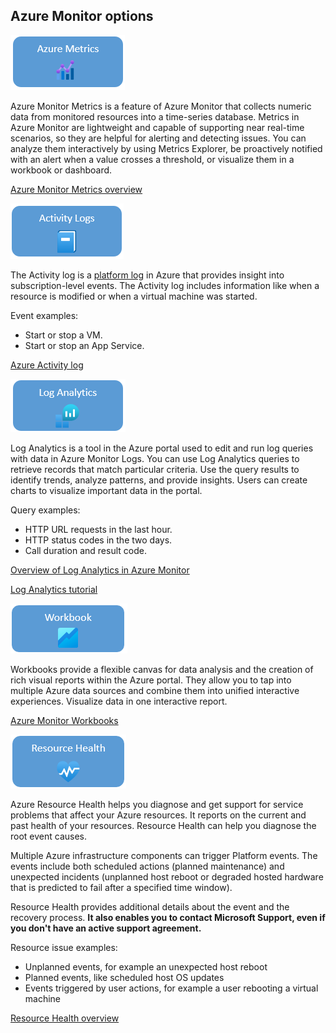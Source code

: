 ## Azure Monitor options

![This image shows the Azure Monitor Metrics icon.](media/azure-metric-icon.png "Azure Monitor Metrics icon")

Azure Monitor Metrics is a feature of Azure Monitor that collects numeric data from monitored resources into a time-series database. Metrics in Azure Monitor are lightweight and capable of supporting near real-time scenarios, so they are helpful for alerting and detecting issues. You can analyze them interactively by using Metrics Explorer, be proactively notified with an alert when a value crosses a threshold, or visualize them in a workbook or dashboard.

[Azure Monitor Metrics overview](https://docs.microsoft.com/azure/azure-monitor/essentials/data-platform-metrics)

![This image shows the Activity Logs icon.](media/activity-logs.png "Activity logs icon")

The Activity log is a [platform log](https://docs.microsoft.com/en-us/azure/azure-monitor/essentials/platform-logs-overview) in Azure that provides insight into subscription-level events. The Activity log includes  information like when a resource is modified or when a virtual machine was started.

Event examples:

- Start or stop a VM.
- Start or stop an App Service.

[Azure Activity log](https://docs.microsoft.com/en-us/azure/azure-monitor/essentials/activity-log)

![This image shows the Azure Log Analytics icon.](media/log-analytics-icon.png "Azure Log Analytics icon")

Log Analytics is a tool in the Azure portal used to edit and run log queries with data in Azure Monitor Logs. You can use Log Analytics queries to retrieve records that match particular criteria.  Use the query results to identify trends, analyze patterns, and provide insights. Users can create charts to visualize important data in the portal.

Query examples:

- HTTP URL requests in the last hour.
- HTTP status codes in the two days.
- Call duration and result code.

[Overview of Log Analytics in Azure Monitor](https://docs.microsoft.com/en-us/azure/azure-monitor/logs/log-analytics-overview)

[Log Analytics tutorial](https://docs.microsoft.com/en-us/azure/azure-monitor/logs/log-analytics-tutorial)

![This image shows the Azure Monitor Workbooks icon.](media/workbooks-icon.png "Azure Monitor Workbooks icon")

Workbooks provide a flexible canvas for data analysis and the creation of rich visual reports within the Azure portal. They allow you to tap into multiple Azure data sources and combine them into unified interactive experiences. Visualize data in one interactive report.

[Azure Monitor Workbooks](https://docs.microsoft.com/en-us/azure/azure-monitor/visualize/workbooks-overview)

![This image shows the Azure Resource Health icon.](media/resource-health.png "Azure Resource Health icon")

Azure Resource Health helps you diagnose and get support for service problems that affect your Azure resources. It reports on the current and past health of your resources. Resource Health can help you diagnose the root event causes.

Multiple Azure infrastructure components can trigger Platform events. The events include both scheduled actions (planned maintenance) and unexpected incidents (unplanned host reboot or degraded hosted hardware that is predicted to fail after a specified time window).

Resource Health provides additional details about the event and the recovery process. **It also enables you to contact Microsoft Support, even if you don't have an active support agreement.**

Resource issue examples:

- Unplanned events, for example an unexpected host reboot
- Planned events, like scheduled host OS updates
- Events triggered by user actions, for example a user rebooting a virtual machine

[Resource Health overview](https://docs.microsoft.com/en-us/azure/service-health/resource-health-overview)
